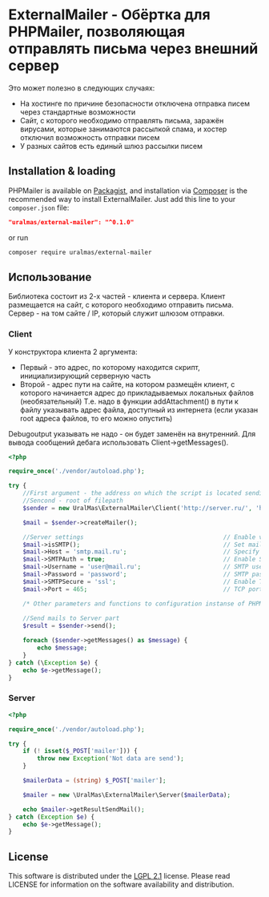 # ExternalMailer - Обёртка для PHPMailer, позволяющая отправлять письма через внешний сервер

Это может полезно в следующих случаях:
- На хостинге по причине безопасности отключена отправка писем через стандартные возможности
- Сайт, с которого необходимо отправлять письма, заражён вирусами, которые занимаются рассылкой спама, и хостер отключил возможность отправки писем
- У разных сайтов есть единый шлюз рассылки писем

## Installation & loading
PHPMailer is available on [Packagist](https://packagist.org/packages/uralmas/external-mailer), and installation via [Composer](https://getcomposer.org) is the recommended way to install ExternalMailer. Just add this line to your `composer.json` file:

```json
"uralmas/external-mailer": "^0.1.0"
```

or run

```sh
composer require uralmas/external-mailer
```

## Использование

Библиотека состоит из 2-х частей - клиента и сервера.
Клиент размещается на сайт, с которого необходимо отправить письма.
Сервер - на том сайте / IP, который служит шлюзом отправки.

### Client

У конструктора клиента 2 аргумента:
- Первый - это адрес, по которому находится скрипт, инициализирующий серверную часть
- Второй - адрес пути на сайте, на котором размещён клиент, с которого начинается адрес до прикладываемых локальных файлов (необязательный)
Т.е. надо в функции addAttachment() в пути к файлу указывать адрес файла, доступный из интернета (если указан root адреса файлов, то его можно опустить)

Debugoutput указывать не надо - он будет заменён на внутренний. Для вывода сообщений дебага использовать Client->getMessages().

```php
<?php

require_once('./vendor/autoload.php');

try {
	//First argument - the address on which the script is located sending mail
	//Sencond - root of filepath
    $sender = new UralMas\ExternalMailer\Client('http://server.ru/', 'http://client.ru/');

    $mail = $sender->createMailer();

    //Server settings										// Enable verbose debug output
    $mail->isSMTP();                                    	// Set mailer to use SMTP
    $mail->Host = 'smtp.mail.ru';  							// Specify main and backup SMTP servers
    $mail->SMTPAuth = true;                             	// Enable SMTP authentication
    $mail->Username = 'user@mail.ru';                   	// SMTP username
    $mail->Password = 'password';                       	// SMTP password
    $mail->SMTPSecure = 'ssl';                          	// Enable TLS encryption, `ssl` also accepted
    $mail->Port = 465;                                  	// TCP port to connect to

    /* Other parameters and functions to configuration instanse of PHPMailer */
	
	//Send mails to Server part
    $result = $sender->send();

    foreach ($sender->getMessages() as $message) {
        echo $message;
    }
} catch (\Exception $e) {
    echo $e->getMessage();
}
```

### Server

```php
<?php

require_once('./vendor/autoload.php');

try {
    if (! isset($_POST['mailer'])) {
        throw new Exception('Not data are send');
    }

    $mailerData = (string) $_POST['mailer'];

    $mailer = new \UralMas\ExternalMailer\Server($mailerData);

    echo $mailer->getResultSendMail();
} catch (Exception $e) {
    echo $e->getMessage();
}
```

## License
This software is distributed under the [LGPL 2.1](http://www.gnu.org/licenses/lgpl-2.1.html) license. Please read LICENSE for information on the software availability and distribution.
